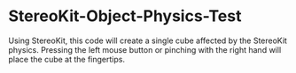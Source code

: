 # StereoKit-Object-Physics-Test

Using StereoKit, this code will create a single cube affected by the StereoKit physics.
Pressing the left mouse button or pinching with the right hand will place the cube at the fingertips.
